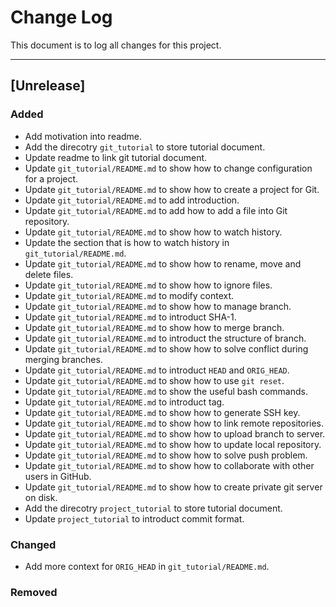 # Change Log
This document is to log all changes for this project.

--------------------------------------
## [Unrelease]
### Added
- Add motivation into readme.
- Add the direcotry `git_tutorial` to store tutorial document.
- Update readme to link git tutorial document.
- Update `git_tutorial/README.md` to show how to change configuration for a project.
- Update `git_tutorial/README.md` to show how to create a project for Git.
- Update `git_tutorial/README.md` to add introduction.
- Update `git_tutorial/README.md` to add how to add a file into Git repository.
- Update `git_tutorial/README.md` to show how to watch history.
- Update the section that is how to watch history in `git_tutorial/README.md`.
- Update `git_tutorial/README.md` to show how to rename, move and delete files.
- Update `git_tutorial/README.md` to show how to ignore files.
- Update `git_tutorial/README.md` to modify context.
- Update `git_tutorial/README.md` to show how to manage branch.
- Update `git_tutorial/README.md` to introduct SHA-1.
- Update `git_tutorial/README.md` to show how to merge branch.
- Update `git_tutorial/README.md` to introduct the structure of branch.
- Update `git_tutorial/README.md` to show how to solve conflict during merging branches. 
- Update `git_tutorial/README.md` to introduct `HEAD` and `ORIG_HEAD`.
- Update `git_tutorial/README.md` to show how to use `git reset`.
- Update `git_tutorial/README.md` to show the useful bash commands.
- Update `git_tutorial/README.md` to introduct tag.
- Update `git_tutorial/README.md` to show how to generate SSH key.
- Update `git_tutorial/README.md` to show how to link remote repositories.
- Update `git_tutorial/README.md` to show how to upload branch to server.
- Update `git_tutorial/README.md` to show how to update local repository.
- Update `git_tutorial/README.md` to show how to solve push problem.
- Update `git_tutorial/README.md` to show how to collaborate with other users in GitHub.
- Update `git_tutorial/README.md` to show how to create private git server on disk.
- Add the direcotry `project_tutorial` to store tutorial document.
- Update `project_tutorial` to introduct commit format.

### Changed
- Add more context for `ORIG_HEAD` in `git_tutorial/README.md`.

### Removed
